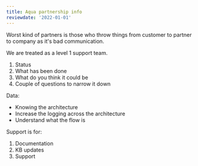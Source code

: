 ```yaml
---
title: Aqua partnership info
reviewdate: '2022-01-01'
---
```


Worst kind of partners is those who throw things from customer to partner to company as it's bad communication.

We are treated as a level 1 support team. 

1.  Status
2.  What has been done
3.  What do you think it could be
4.  Couple of questions to narrow it down 

Data:

*   Knowing the architecture
*   Increase the logging across the architecture 
*   Understand what the flow is

Support is for:

1.  Documentation
2.  KB updates
3.  Support
